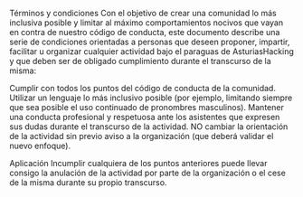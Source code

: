 Términos y condiciones
Con el objetivo de crear una comunidad lo más inclusiva posible y limitar al máximo comportamientos nocivos que vayan en contra de nuestro código de conducta, este documento describe una serie de condiciones orientadas a personas que deseen proponer, impartir, facilitar u organizar cualquier actividad bajo el paraguas de AsturiasHacking y que deben ser de obligado cumplimiento durante el transcurso de la misma:

Cumplir con todos los puntos del código de conducta de la comunidad.
Utilizar un lenguaje lo más inclusivo posible (por ejemplo, limitando siempre que sea posible el uso continuado de pronombres masculinos).
Mantener una conducta profesional y respetuosa ante los asistentes que expresen sus dudas durante el transcurso de la actividad.
NO cambiar la orientación de la actividad sin previo aviso a la organización (que deberá validar el nuevo enfoque).


Aplicación
Incumplir cualquiera de los puntos anteriores puede llevar consigo la anulación de la actividad por parte de la organización o el cese de la misma durante su propio transcurso.
